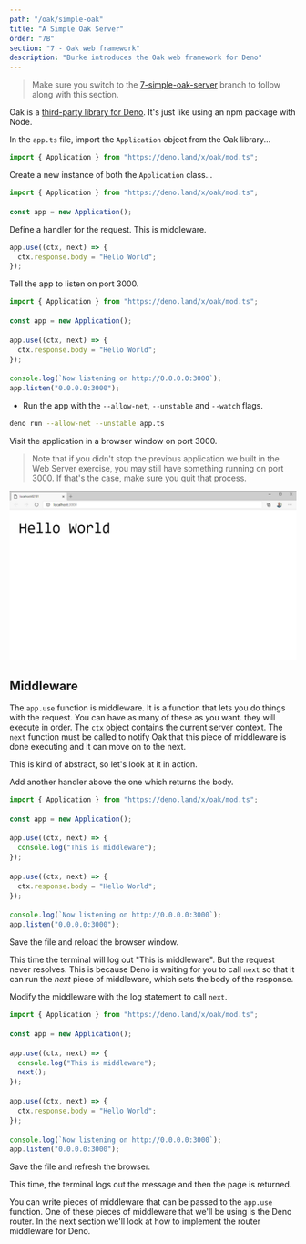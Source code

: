 ```yaml
---
path: "/oak/simple-oak"
title: "A Simple Oak Server"
order: "7B"
section: "7 - Oak web framework"
description: "Burke introduces the Oak web framework for Deno"
---
```


> Make sure you switch to the [7-simple-oak-server](https://github.com/burkeholland/deno-exercises/tree/7-oak-simple-server) branch to follow along with this section.

Oak is a [third-party library for Deno](https://oakserver.github.io/oak/). It's just like using an npm package with Node.

In the `app.ts` file, import the `Application` object from the Oak library...

```typescript
import { Application } from "https://deno.land/x/oak/mod.ts";
```

Create a new instance of both the `Application` class...

```typescript
import { Application } from "https://deno.land/x/oak/mod.ts";

const app = new Application();
```

Define a handler for the request. This is middleware.

```typescript
app.use((ctx, next) => {
  ctx.response.body = "Hello World";
});
```

Tell the app to listen on port 3000.

```typescript
import { Application } from "https://deno.land/x/oak/mod.ts";

const app = new Application();

app.use((ctx, next) => {
  ctx.response.body = "Hello World";
});

console.log(`Now listening on http://0.0.0.0:3000`);
app.listen("0.0.0.0:3000");
```

- Run the app with the `--allow-net`, `--unstable` and `--watch` flags.

```bash
deno run --allow-net --unstable app.ts
```

Visit the application in a browser window on port 3000.

> Note that if you didn't stop the previous application we built in the Web Server exercise, you may still have something running on port 3000. If that's the case, make sure you quit that process.

![](../images/simple-oak-app.jpg)

## Middleware

The `app.use` function is middleware. It is a function that lets you do things with the request. You can have as many of these as you want. they will execute in order. The `ctx` object contains the current server context. The `next` function must be called to notify Oak that this piece of middleware is done executing and it can move on to the next.

This is kind of abstract, so let's look at it in action.

Add another handler above the one which returns the body.

```typescript
import { Application } from "https://deno.land/x/oak/mod.ts";

const app = new Application();

app.use((ctx, next) => {
  console.log("This is middleware");
});

app.use((ctx, next) => {
  ctx.response.body = "Hello World";
});

console.log(`Now listening on http://0.0.0.0:3000`);
app.listen("0.0.0.0:3000");
```

Save the file and reload the browser window.

This time the terminal will log out "This is middleware". But the request never resolves. This is because Deno is waiting for you to call `next` so that it can run the _next_ piece of middleware, which sets the body of the response.

Modify the middleware with the log statement to call `next`.

```typescript
import { Application } from "https://deno.land/x/oak/mod.ts";

const app = new Application();

app.use((ctx, next) => {
  console.log("This is middleware");
  next();
});

app.use((ctx, next) => {
  ctx.response.body = "Hello World";
});

console.log(`Now listening on http://0.0.0.0:3000`);
app.listen("0.0.0.0:3000");
```

Save the file and refresh the browser.

This time, the terminal logs out the message and then the page is returned.

You can write pieces of middleware that can be passed to the `app.use` function. One of these pieces of middleware that we'll be using is the Deno router. In the next section we'll look at how to implement the router middleware for Deno.
